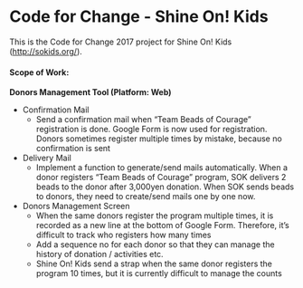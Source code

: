 # Code for Change - Shine On! Kids

This is the Code for Change 2017 project for Shine On! Kids (http://sokids.org/).

#### Scope of Work:
  
**Donors Management Tool (Platform: Web)​**
* Confirmation Mail​
  * Send a confirmation mail when “Team Beads of Courage” registration is done. Google Form is now used for registration. Donors sometimes register multiple times by mistake, because no confirmation is sent​
* Delivery Mail​
  * Implement a function to generate/send mails automatically. When a donor registers “Team Beads of Courage” program, SOK delivers 2 beads to the donor after 3,000yen donation.  When SOK sends beads to donors, they need to create/send mails one by one now. ​
* Donors Management Screen​
  * When the same donors register the program multiple times, it is recorded as a new line at the bottom of Google Form. Therefore, it’s difficult to track who registers how many times​
  * Add a sequence no for each donor so that they can manage the history of donation / activities etc.​
  * Shine On! Kids send a strap when the same donor registers the program 10 times, but it is currently difficult to manage the counts
